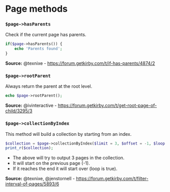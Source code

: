 # Page methods

### `$page->hasParents`

Check if the current page has parents.

```php
if($page->hasParents()) {
    echo 'Parents found';
}
```

**Source:** @texnixe - https://forum.getkirby.com/t/if-has-parents/4874/2

### `$page->rootParent`

Always return the parent at the root level.

```php
echo $page->rootParent();
```

**Source:** @ivinteractive - https://forum.getkirby.com/t/get-root-page-of-child/3295/3

### `$page->collectionByIndex`

This method will build a collection by starting from an index.

```php
$collection = $page->collectionByIndex($limit = 3, $offset = -1, $loop = true);
print_r($collection);
```

- The above will try to output 3 pages in the collection.
- It will start on the previous page (-1).
- If it reaches the end it will start over (loop is true).

**Source:** @texnixe, @jenstornell - https://forum.getkirby.com/t/filter-interval-of-pages/5893/6